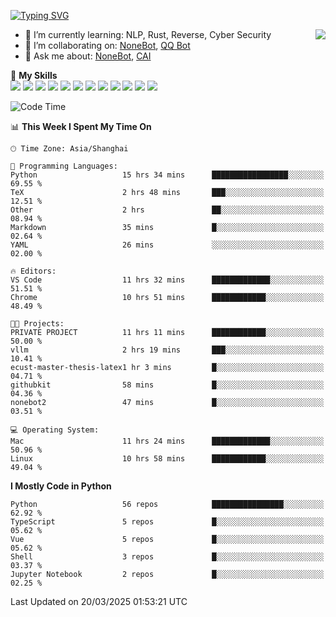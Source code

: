 [![Typing SVG](https://readme-typing-svg.herokuapp.com?size=25&duration=2500&color=8C43EA&vCenter=true&width=200&height=40&lines=Hi+there+%F0%9F%91%8B%F0%9F%8F%BB;I'm+yanyongyu)](https://git.io/typing-svg)

<a href="#">
  <img align="right" src="https://github-readme-stats.vercel.app/api?username=yanyongyu&count_private=true&show_icons=true&bg_color=15,f2f7fd,E0EAFC" />
</a>

- 🌱 I’m currently learning: NLP, Rust, Reverse, Cyber Security
- 👯 I’m collaborating on: [NoneBot](https://github.com/nonebot), [QQ Bot](https://github.com/Mrs4s/go-cqhttp)
- 💬 Ask me about: [NoneBot](https://github.com/nonebot), [CAI](https://github.com/cscs181/CAI)

🌟 **My Skills**  
![](https://img.shields.io/badge/-Python-3e74a2?style=flat-square&logo=Python&logoColor=fff)
![](https://img.shields.io/badge/-TypeScript-3178C6?style=flat-square&logo=TypeScript&logoColor=fff)
![](https://img.shields.io/badge/-Vue-4fc08d?style=flat-square&logo=Vue.js&logoColor=fff)
![](https://img.shields.io/badge/-React-2d98ce?style=flat-square&logo=React&logoColor=fff)
![](https://img.shields.io/badge/-FastAPI-009688?style=flat-square&logo=FastAPI&logoColor=fff)
![](https://img.shields.io/badge/-Linux-000000?style=flat-square&logo=Linux&logoColor=fff)
![](https://img.shields.io/badge/-Docker-2496ED?style=flat-square&logo=Docker&logoColor=fff)
![](https://img.shields.io/badge/-Kubernetes-326CE5?style=flat-square&logo=Kubernetes&logoColor=fff)
![](https://img.shields.io/badge/-GitHub%20Actions-2088FF?style=flat-square&logo=GitHubActions&logoColor=fff)
![](https://img.shields.io/badge/-PostgreSQL-4169E1?style=flat-square&logo=PostgreSQL&logoColor=fff)
![](https://img.shields.io/badge/-Redis-DC382D?style=flat-square&logo=Redis&logoColor=fff)
![](https://img.shields.io/badge/-MongoDB-47A248?style=flat-square&logo=MongoDB&logoColor=fff)

<!--START_SECTION:waka-->
![Code Time](http://img.shields.io/badge/Code%20Time-7%2C378%20hrs%2058%20mins-blue)

📊 **This Week I Spent My Time On** 

```text
🕑︎ Time Zone: Asia/Shanghai

💬 Programming Languages: 
Python                   15 hrs 34 mins      █████████████████░░░░░░░░   69.55 % 
TeX                      2 hrs 48 mins       ███░░░░░░░░░░░░░░░░░░░░░░   12.51 % 
Other                    2 hrs               ██░░░░░░░░░░░░░░░░░░░░░░░   08.94 % 
Markdown                 35 mins             █░░░░░░░░░░░░░░░░░░░░░░░░   02.64 % 
YAML                     26 mins             ░░░░░░░░░░░░░░░░░░░░░░░░░   02.00 % 

🔥 Editors: 
VS Code                  11 hrs 32 mins      █████████████░░░░░░░░░░░░   51.51 % 
Chrome                   10 hrs 51 mins      ████████████░░░░░░░░░░░░░   48.49 % 

🐱‍💻 Projects: 
PRIVATE PROJECT          11 hrs 11 mins      ████████████░░░░░░░░░░░░░   50.00 % 
vllm                     2 hrs 19 mins       ███░░░░░░░░░░░░░░░░░░░░░░   10.41 % 
ecust-master-thesis-latex1 hr 3 mins         █░░░░░░░░░░░░░░░░░░░░░░░░   04.71 % 
githubkit                58 mins             █░░░░░░░░░░░░░░░░░░░░░░░░   04.36 % 
nonebot2                 47 mins             █░░░░░░░░░░░░░░░░░░░░░░░░   03.51 % 

💻 Operating System: 
Mac                      11 hrs 24 mins      █████████████░░░░░░░░░░░░   50.96 % 
Linux                    10 hrs 58 mins      ████████████░░░░░░░░░░░░░   49.04 % 
```

**I Mostly Code in Python** 

```text
Python                   56 repos            ████████████████░░░░░░░░░   62.92 % 
TypeScript               5 repos             █░░░░░░░░░░░░░░░░░░░░░░░░   05.62 % 
Vue                      5 repos             █░░░░░░░░░░░░░░░░░░░░░░░░   05.62 % 
Shell                    3 repos             █░░░░░░░░░░░░░░░░░░░░░░░░   03.37 % 
Jupyter Notebook         2 repos             █░░░░░░░░░░░░░░░░░░░░░░░░   02.25 % 
```




 Last Updated on 20/03/2025 01:53:21 UTC
<!--END_SECTION:waka-->
